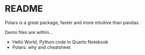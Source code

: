 # README

Polars is a great package, faster and more
intuitive than pandas. 

Demo files are within...

- Hello World, Python code in Quarto Notebook
- Polars:  why and cheatsheet